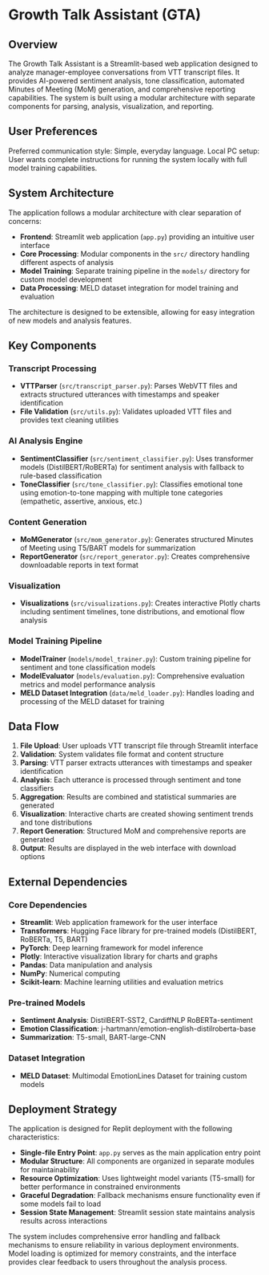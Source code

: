 # Growth Talk Assistant (GTA)

## Overview

The Growth Talk Assistant is a Streamlit-based web application designed to analyze manager-employee conversations from VTT transcript files. It provides AI-powered sentiment analysis, tone classification, automated Minutes of Meeting (MoM) generation, and comprehensive reporting capabilities. The system is built using a modular architecture with separate components for parsing, analysis, visualization, and reporting.

## User Preferences

Preferred communication style: Simple, everyday language.
Local PC setup: User wants complete instructions for running the system locally with full model training capabilities.

## System Architecture

The application follows a modular architecture with clear separation of concerns:

- **Frontend**: Streamlit web application (`app.py`) providing an intuitive user interface
- **Core Processing**: Modular components in the `src/` directory handling different aspects of analysis
- **Model Training**: Separate training pipeline in the `models/` directory for custom model development
- **Data Processing**: MELD dataset integration for model training and evaluation

The architecture is designed to be extensible, allowing for easy integration of new models and analysis features.

## Key Components

### Transcript Processing
- **VTTParser** (`src/transcript_parser.py`): Parses WebVTT files and extracts structured utterances with timestamps and speaker identification
- **File Validation** (`src/utils.py`): Validates uploaded VTT files and provides text cleaning utilities

### AI Analysis Engine
- **SentimentClassifier** (`src/sentiment_classifier.py`): Uses transformer models (DistilBERT/RoBERTa) for sentiment analysis with fallback to rule-based classification
- **ToneClassifier** (`src/tone_classifier.py`): Classifies emotional tone using emotion-to-tone mapping with multiple tone categories (empathetic, assertive, anxious, etc.)

### Content Generation
- **MoMGenerator** (`src/mom_generator.py`): Generates structured Minutes of Meeting using T5/BART models for summarization
- **ReportGenerator** (`src/report_generator.py`): Creates comprehensive downloadable reports in text format

### Visualization
- **Visualizations** (`src/visualizations.py`): Creates interactive Plotly charts including sentiment timelines, tone distributions, and emotional flow analysis

### Model Training Pipeline
- **ModelTrainer** (`models/model_trainer.py`): Custom training pipeline for sentiment and tone classification models
- **ModelEvaluator** (`models/evaluation.py`): Comprehensive evaluation metrics and model performance analysis
- **MELD Dataset Integration** (`data/meld_loader.py`): Handles loading and processing of the MELD dataset for training

## Data Flow

1. **File Upload**: User uploads VTT transcript file through Streamlit interface
2. **Validation**: System validates file format and content structure
3. **Parsing**: VTT parser extracts utterances with timestamps and speaker identification
4. **Analysis**: Each utterance is processed through sentiment and tone classifiers
5. **Aggregation**: Results are combined and statistical summaries are generated
6. **Visualization**: Interactive charts are created showing sentiment trends and tone distributions
7. **Report Generation**: Structured MoM and comprehensive reports are generated
8. **Output**: Results are displayed in the web interface with download options

## External Dependencies

### Core Dependencies
- **Streamlit**: Web application framework for the user interface
- **Transformers**: Hugging Face library for pre-trained models (DistilBERT, RoBERTa, T5, BART)
- **PyTorch**: Deep learning framework for model inference
- **Plotly**: Interactive visualization library for charts and graphs
- **Pandas**: Data manipulation and analysis
- **NumPy**: Numerical computing
- **Scikit-learn**: Machine learning utilities and evaluation metrics

### Pre-trained Models
- **Sentiment Analysis**: DistilBERT-SST2, CardiffNLP RoBERTa-sentiment
- **Emotion Classification**: j-hartmann/emotion-english-distilroberta-base
- **Summarization**: T5-small, BART-large-CNN

### Dataset Integration
- **MELD Dataset**: Multimodal EmotionLines Dataset for training custom models

## Deployment Strategy

The application is designed for Replit deployment with the following characteristics:

- **Single-file Entry Point**: `app.py` serves as the main application entry point
- **Modular Structure**: All components are organized in separate modules for maintainability
- **Resource Optimization**: Uses lightweight model variants (T5-small) for better performance in constrained environments
- **Graceful Degradation**: Fallback mechanisms ensure functionality even if some models fail to load
- **Session State Management**: Streamlit session state maintains analysis results across interactions

The system includes comprehensive error handling and fallback mechanisms to ensure reliability in various deployment environments. Model loading is optimized for memory constraints, and the interface provides clear feedback to users throughout the analysis process.